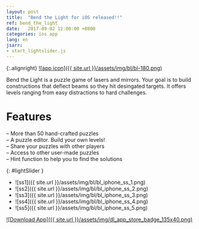 ```yaml
---
layout: post
title:  "Bend the Light for iOS released!!"
ref: bend_the_light
date:   2017-09-02 12:00:00 +0800
categories: ios app
lang: en
jsarr:
- start_lightslider.js
---
```


{:.alignright}
[![app icon]({{ site.url }}/assets/img/bl/bl-180.png)][app-link-1]

Bend the Light is a puzzle game of lasers and mirrors. Your goal is to build constructions that deflect beams so they hit desingated targets. It offers levels ranging from easy distractions to hard challenges.

# Features
– More than 50 hand-crafted puzzles  
– A puzzle editor. Build your own levels!  
– Share your puzzles with other players  
– Access to other user-made puzzles  
– Hint function to help you to find the solutions  

{: #lightSlider }
*   ![ss1]({{ site.url }}/assets/img/bl/bl_iphone_ss_1.png)
*   ![ss2]({{ site.url }}/assets/img/bl/bl_iphone_ss_2.png)
*   ![ss3]({{ site.url }}/assets/img/bl/bl_iphone_ss_3.png)
*   ![ss4]({{ site.url }}/assets/img/bl/bl_iphone_ss_4.png)
*   ![ss5]({{ site.url }}/assets/img/bl/bl_iphone_ss_5.png)

[![Download App]({{ site.url }}/assets/img/dl_app_store_badge_135x40.png)][app-link-1]

[app-link-1]: https://itunes.apple.com/us/app/bend-the-light/id1260256282?ls=1&mt=8
